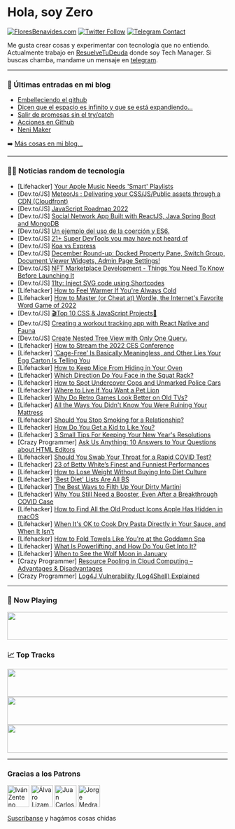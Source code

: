 # Hola, soy Zero

[![FloresBenavides.com](https://img.shields.io/website?down_message=oops&label=MiBlog&style=for-the-badge&up_message=online&url=https%3A%2F%2Ffloresbenavides.com)](https://floresbenavides.com) [![Twitter Follow](https://img.shields.io/twitter/follow/ZeroDragon?color=%231DA1F2&label=Follow&logo=twitter&logoColor=ffffff&style=for-the-badge)](https://twitter.com/zerodragon) [![Telegram Contact](https://img.shields.io/badge/escr%C3%ADbeme-ZeroDragon-%2326A5E4?style=for-the-badge&logo=telegram)](https://t.me/zerodragon)

Me gusta crear cosas y experimentar con tecnología que no entiendo.
Actualmente trabajo en [ResuelveTuDeuda](http://github.com/resuelve) donde soy Tech Manager.
Si buscas chamba, mandame un mensaje en [telegram](https://t.me/zerodragon).

---

### 📕 Últimas entradas en mi blog
<!-- BLOG-POST-LIST:START -->
- [Embelleciendo el github](https://floresbenavides.com/embelleciendo-el-github/)
- [Dicen que el espacio es infinito y que se está expandiendo…](https://floresbenavides.com/dicen-que-el-espacio-es-infinito-y-que-se-esta-expandiendo/)
- [Salir de promesas sin el try/catch](https://floresbenavides.com/salir-de-promesas-sin-el-try-catch/)
- [Acciones en Github](https://floresbenavides.com/acciones-en-github/)
- [Neni Maker](https://floresbenavides.com/neni-maker/)
<!-- BLOG-POST-LIST:END -->

➡️ [Más cosas en mi blog...](https://floresbenavides.com)

---

### 👨‍💻 Noticias random de tecnología
<!-- TECH-POSTS:START -->
- [Lifehacker] [Your Apple Music Needs &#39;Smart&#39; Playlists](https://lifehacker.com/your-apple-music-needs-smart-playlists-1848312556)
- [Dev.to/JS] [MeteorJs : Delivering your CSS/JS/Public assets through a CDN &lpar;Cloudfront&rpar;](https://dev.to/revolin/meteorjs-delivering-your-cssjspublic-assets-through-a-cdn-cloudfront-187o)
- [Dev.to/JS] [JavaScript Roadmap 2022](https://dev.to/ravics09/javascript-roadmap-2022-24g9)
- [Dev.to/JS] [Social Network App Built with ReactJS, Java Spring Boot and MongoDB](https://dev.to/linhtch90/social-network-app-built-with-reactjs-java-spring-boot-and-mongodb-47h1)
- [Dev.to/JS] [Un ejemplo del uso de la coerción y ES6.](https://dev.to/gghgaby/un-ejemplo-del-uso-de-la-coercion-y-es6-150p)
- [Dev.to/JS] [21+ Super DevTools you may have not heard of](https://dev.to/devdefinitive/21-super-devtools-you-may-have-not-heard-of-3d9c)
- [Dev.to/JS] [Koa vs Express](https://dev.to/web2033/koa-vs-express-3em1)
- [Dev.to/JS] [December Round-up: Docked Property Pane, Switch Group, Document Viewer Widgets, Admin Page Settings!](https://dev.to/appsmith/december-round-up-docked-property-pane-switch-group-document-viewer-widgets-admin-page-settings-ah5)
- [Dev.to/JS] [NFT Marketplace Development - Things You Need To Know Before Launching It](https://dev.to/jacobpaul/nft-marketplace-things-you-need-to-know-before-launching-it-2bkc)
- [Dev.to/JS] [11ty: Inject SVG code using Shortcodes](https://dev.to/extrabright/11ty-inject-svg-code-using-shortcodes-3l4m)
- [Lifehacker] [How to Feel Warmer If You&#39;re Always Cold](https://lifehacker.com/how-to-feel-warmer-if-youre-always-cold-1848310457)
- [Lifehacker] [How to Master &lpar;or Cheat at&rpar; Wordle, the Internet&#39;s Favorite Word Game of 2022](https://lifehacker.com/how-to-master-or-cheat-at-wordle-the-internets-favor-1848312354)
- [Dev.to/JS] [🎬Top 10 CSS &amp; JavaScript Projects🙌](https://dev.to/robsonmuniz16/top-10-css-javascript-projects-1jk7)
- [Dev.to/JS] [Creating a workout tracking app with React Native and Fauna](https://dev.to/wernancheta/creating-a-workout-tracking-app-with-react-native-and-fauna-5dbo)
- [Dev.to/JS] [Create Nested Tree View with Only One Query.](https://dev.to/burhanahmeed/create-nested-tree-view-with-only-one-query-ikj)
- [Lifehacker] [How to Stream the 2022 CES Conference](https://lifehacker.com/how-to-stream-the-2022-ces-conference-1848310180)
- [Lifehacker] [‘Cage-Free’ Is Basically Meaningless, and Other Lies Your Egg Carton Is Telling You](https://lifehacker.com/cage-free-is-basically-meaningless-and-other-lies-yo-1848308957)
- [Lifehacker] [How to Keep Mice From Hiding in Your Oven](https://lifehacker.com/how-to-keep-mice-from-hiding-in-your-oven-1848309633)
- [Lifehacker] [Which Direction Do You Face in the Squat Rack?](https://lifehacker.com/which-direction-do-you-face-in-the-squat-rack-1848309954)
- [Lifehacker] [How to Spot Undercover Cops and Unmarked Police Cars](https://lifehacker.com/how-to-spot-undercover-cops-and-unmarked-police-cars-1848309745)
- [Lifehacker] [Where to Live If You Want a Pet Lion](https://lifehacker.com/where-to-live-if-you-want-a-pet-lion-1848309048)
- [Lifehacker] [Why Do Retro Games Look Better on Old TVs?](https://lifehacker.com/why-do-retro-games-look-better-on-old-tvs-1848306958)
- [Lifehacker] [All the Ways You Didn&#39;t Know You Were Ruining Your Mattress](https://lifehacker.com/all-the-ways-you-didnt-know-you-were-ruining-your-mattr-1848307051)
- [Lifehacker] [Should You Stop Smoking for a Relationship?](https://lifehacker.com/should-you-stop-smoking-for-a-relationship-1848306318)
- [Lifehacker] [How Do You Get a Kid to Like You?](https://lifehacker.com/how-do-you-get-a-kid-to-like-you-1848306414)
- [Lifehacker] [3 Small Tips For Keeping Your New Year&#39;s Resolutions](https://lifehacker.com/3-small-tips-for-keeping-your-new-years-resolutions-1848307339)
- [Crazy Programmer] [Ask Us Anything: 10 Answers to Your Questions about HTML Editors](https://www.thecrazyprogrammer.com/2022/01/10-answers-to-your-questions-about-html-editors.html)
- [Lifehacker] [Should You Swab Your Throat for a Rapid COVID Test?](https://lifehacker.com/should-you-swab-your-throat-for-a-rapid-covid-test-1848306928)
- [Lifehacker] [23 of Betty White’s Finest and Funniest Performances](https://lifehacker.com/23-of-betty-white-s-finest-and-funniest-performances-1848300929)
- [Lifehacker] [How to Lose Weight Without Buying Into Diet Culture](https://lifehacker.com/how-to-lose-weight-without-buying-into-any-more-diet-bu-1847818364)
- [Lifehacker] [&#39;Best Diet&#39; Lists Are All BS](https://lifehacker.com/there-is-no-best-diet-1845385562)
- [Lifehacker] [The Best Ways to Filth Up Your Dirty Martini](https://lifehacker.com/the-best-ways-to-filth-up-your-dirty-martini-1848304038)
- [Lifehacker] [Why You Still Need a Booster, Even After a Breakthrough COVID Case](https://lifehacker.com/why-you-still-need-a-booster-even-after-a-breakthrough-1848300059)
- [Lifehacker] [How to Find All the Old Product Icons Apple Has Hidden in macOS](https://lifehacker.com/how-to-find-all-the-old-product-icons-apple-has-hidden-1848301929)
- [Lifehacker] [When It&#39;s OK to Cook Dry Pasta Directly in Your Sauce, and When It Isn&#39;t](https://lifehacker.com/when-its-ok-to-cook-dry-pasta-directly-in-your-sauce-a-1848301506)
- [Lifehacker] [How to Fold Towels Like You&#39;re at the Goddamn Spa](https://lifehacker.com/how-to-fold-towels-like-youre-at-the-goddamn-spa-1848302512)
- [Lifehacker] [What Is Powerlifting, and How Do You Get Into It?](https://lifehacker.com/what-is-powerlifting-and-how-do-you-get-into-it-1848301232)
- [Lifehacker] [When to See the Wolf Moon in January](https://lifehacker.com/when-to-see-the-wolf-moon-in-january-1848301029)
- [Crazy Programmer] [Resource Pooling in Cloud Computing – Advantages &amp; Disadvantages](https://www.thecrazyprogrammer.com/2022/01/resource-pooling-in-cloud-computing.html)
- [Crazy Programmer] [Log4J Vulnerability &lpar;Log4Shell&rpar; Explained](https://www.thecrazyprogrammer.com/2022/01/log4j-vulnerability.html)<!-- TECH-POSTS:END -->

---

### 🎵 Now Playing
<a href="https://spotify-now-playing-dun.vercel.app/now-playing?open"><img src="https://spotify-now-playing-dun.vercel.app/now-playing" width="540" height="64"></a>

### 📈 Top Tracks
<a href="https://spotify-now-playing-dun.vercel.app/top-tracks?i=1&open"><img src="https://spotify-now-playing-dun.vercel.app/top-tracks?i=1" width="540" height="64"></a>
<a href="https://spotify-now-playing-dun.vercel.app/top-tracks?i=2&open"><img src="https://spotify-now-playing-dun.vercel.app/top-tracks?i=2" width="540" height="64"></a>
<a href="https://spotify-now-playing-dun.vercel.app/top-tracks?i=3&open"><img src="https://spotify-now-playing-dun.vercel.app/top-tracks?i=3" width="540" height="64"></a>

---

### Gracias a los Patrons
[<img src="https://avatars.githubusercontent.com/u/243380?v=4" alt="Iván Zenteno" width="50px">](https://github.com/k001) [<img src="https://avatars.githubusercontent.com/u/19955639?v=4" alt="Álvaro Lizama" width="50px">](https://github.com/alvarolizama) [<img src="https://avatars.githubusercontent.com/u/2718753?v=4" alt="Juan Carlos Ruiz" width="50px">](https://github.com/JuanCrg90) [<img src="https://avatars.githubusercontent.com/u/37025?v=4" alt="Jorge Medrano" width="50px">](https://github.com/h1pp1e) 

[Suscríbanse](https://www.patreon.com/zerodragon) y hagámos cosas chidas
